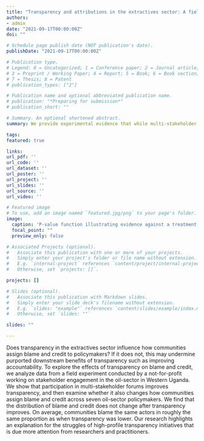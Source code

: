 ```yaml
---
title: "Transparency and attributions in the extractives sector: A field experiment in Western Uganda"
authors:
- admin
date: "2021-09-17T00:00:00Z"
doi: ""

# Schedule page publish date (NOT publication's date).
publishDate: "2021-09-17T00:00:00Z"

# Publication type.
# Legend: 0 = Uncategorized; 1 = Conference paper; 2 = Journal article;
# 3 = Preprint / Working Paper; 4 = Report; 5 = Book; 6 = Book section;
# 7 = Thesis; 8 = Patent
# publication_types: ["2"]

# Publication name and optional abbreviated publication name.
# publication: "*Preparing for submission*"
# publication_short: ""

# Summary. An optional shortened abstract.
summary: We provide experimental evidence that while multi-stakeholder forums increased transparency surrounding the oil sector in Western Uganda, they did not change how communities assign blame and credit to key policymakers.

tags:
featured: true

links:
url_pdf: ''
url_code: ''
url_dataset: ''
url_poster: ''
url_project: ''
url_slides: ''
url_source: ''
url_video: ''

# Featured image
# To use, add an image named `featured.jpg/png` to your page's folder. 
image:
  caption: 'P-value function illustrating evidence against a treatment effect on change in blame attributions'
  focal_point: ""
  preview_only: false

# Associated Projects (optional).
#   Associate this publication with one or more of your projects.
#   Simply enter your project's folder or file name without extension.
#   E.g. `internal-project` references `content/project/internal-project/index.md`.
#   Otherwise, set `projects: []`.

projects: []

# Slides (optional).
#   Associate this publication with Markdown slides.
#   Simply enter your slide deck's filename without extension.
#   E.g. `slides: "example"` references `content/slides/example/index.md`.
#   Otherwise, set `slides: ""`

slides: ""

---
```


Does transparency in the extractives sector influence how communities assign blame and credit to policymakers? If it does not, this may undermine purported downstream benefits of transparency such as improving accountability. To explore the effects of transparency on blame and credit, we analyze data from a field experiment conducted by a not-for-profit working on stakeholder engagement in the oil-sector in Western Uganda. We show that participation in multi-stakeholder forums improves transparency, and then examine whether it also changes how communities assign blame and credit across seven oil-sector policymakers. We find that the distribution of blame and credit does not change after transparency improves. On average, communities blame the same actors in roughly the same proportion as when transparency was lower. Our research highlights an explanation for the struggles of high-profile transparency initiatives that is due more attention from researchers and practitioners.
